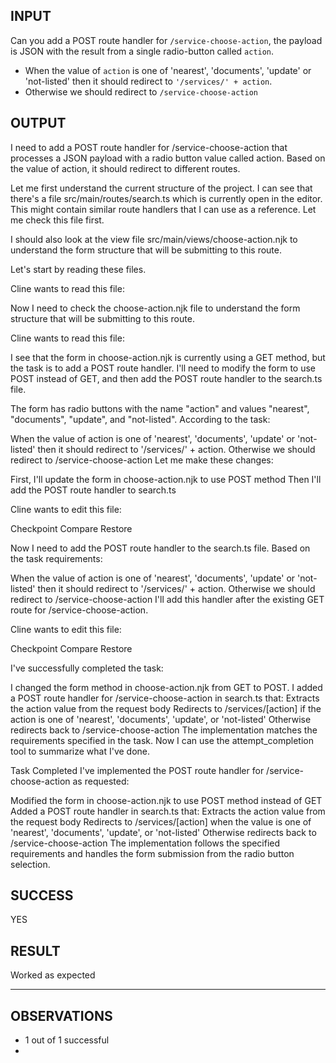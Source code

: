 ## INPUT
Can you add a POST route handler for `/service-choose-action`, the payload is JSON with the result from a single radio-button called `action`.

* When the value of `action` is one of 'nearest', 'documents', 'update' or 'not-listed' then it should redirect to `'/services/' + action`.
* Otherwise we should redirect to `/service-choose-action`

## OUTPUT
I need to add a POST route handler for /service-choose-action that processes a JSON payload with a radio button value called action. Based on the value of action, it should redirect to different routes.

Let me first understand the current structure of the project. I can see that there's a file src/main/routes/search.ts which is currently open in the editor. This might contain similar route handlers that I can use as a reference. Let me check this file first.

I should also look at the view file src/main/views/choose-action.njk to understand the form structure that will be submitting to this route.

Let's start by reading these files.


Cline wants to read this file:


Now I need to check the choose-action.njk file to understand the form structure that will be submitting to this route.


Cline wants to read this file:


I see that the form in choose-action.njk is currently using a GET method, but the task is to add a POST route handler. I'll need to modify the form to use POST instead of GET, and then add the POST route handler to the search.ts file.

The form has radio buttons with the name "action" and values "nearest", "documents", "update", and "not-listed". According to the task:

When the value of action is one of 'nearest', 'documents', 'update' or 'not-listed' then it should redirect to '/services/' + action.
Otherwise we should redirect to /service-choose-action
Let me make these changes:

First, I'll update the form in choose-action.njk to use POST method
Then I'll add the POST route handler to search.ts

Cline wants to edit this file:

Checkpoint
Compare
Restore


Now I need to add the POST route handler to the search.ts file. Based on the task requirements:

When the value of action is one of 'nearest', 'documents', 'update' or 'not-listed' then it should redirect to '/services/' + action.
Otherwise we should redirect to /service-choose-action
I'll add this handler after the existing GET route for /service-choose-action.


Cline wants to edit this file:

Checkpoint
Compare
Restore


I've successfully completed the task:

I changed the form method in choose-action.njk from GET to POST.
I added a POST route handler for /service-choose-action in search.ts that:
Extracts the action value from the request body
Redirects to /services/[action] if the action is one of 'nearest', 'documents', 'update', or 'not-listed'
Otherwise redirects back to /service-choose-action
The implementation matches the requirements specified in the task. Now I can use the attempt_completion tool to summarize what I've done.


Task Completed
I've implemented the POST route handler for /service-choose-action as requested:

Modified the form in choose-action.njk to use POST method instead of GET
Added a POST route handler in search.ts that:
Extracts the action value from the request body
Redirects to /services/[action] when the value is one of 'nearest', 'documents', 'update', or 'not-listed'
Otherwise redirects back to /service-choose-action
The implementation follows the specified requirements and handles the form submission from the radio button selection.

## SUCCESS
YES

## RESULT
Worked as expected

-----

## OBSERVATIONS
* 1 out of 1 successful
* 